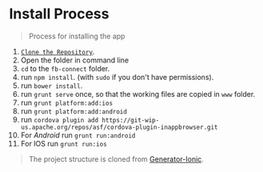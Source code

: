 # Install Process
>Process for installing the app
1. [`Clone the Repository`](https://github.com/AbdullahNasir/ionic-facebook-connect.git).
2. Open the folder in command line
3. `cd` to the `fb-connect` folder.
4. run `npm install`. (with `sudo` if you don't have permissions).
5. run `bower install`.
6. run `grunt serve` once, so that the working files are copied in `www` folder.
7. run `grunt platform:add:ios`
8. run `grunt platform:add:android`
9. run `cordova plugin add https://git-wip-us.apache.org/repos/asf/cordova-plugin-inappbrowser.git`
10. For *Android* run `grunt run:android`
11. For IOS run `grunt run:ios`

>The project structure is cloned from [Generator-Ionic](https://github.com/diegonetto/generator-ionic).